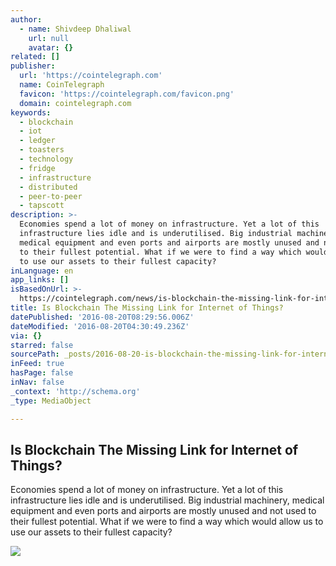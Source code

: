```yaml
---
author:
  - name: Shivdeep Dhaliwal
    url: null
    avatar: {}
related: []
publisher:
  url: 'https://cointelegraph.com'
  name: CoinTelegraph
  favicon: 'https://cointelegraph.com/favicon.png'
  domain: cointelegraph.com
keywords:
  - blockchain
  - iot
  - ledger
  - toasters
  - technology
  - fridge
  - infrastructure
  - distributed
  - peer-to-peer
  - tapscott
description: >-
  Economies spend a lot of money on infrastructure. Yet a lot of this
  infrastructure lies idle and is underutilised. Big industrial machinery,
  medical equipment and even ports and airports are mostly unused and not used
  to their fullest potential. What if we were to find a way which would allow us
  to use our assets to their fullest capacity?
inLanguage: en
app_links: []
isBasedOnUrl: >-
  https://cointelegraph.com/news/is-blockchain-the-missing-link-for-internet-of-things
title: Is Blockchain The Missing Link for Internet of Things?
datePublished: '2016-08-20T08:29:56.006Z'
dateModified: '2016-08-20T04:30:49.236Z'
via: {}
starred: false
sourcePath: _posts/2016-08-20-is-blockchain-the-missing-link-for-internet-of-things.md
inFeed: true
hasPage: false
inNav: false
_context: 'http://schema.org'
_type: MediaObject

---
```

<article style=""><h1>Is Blockchain The Missing Link for Internet of Things?</h1><p>Economies spend a lot of money on infrastructure. Yet a lot of this infrastructure lies idle and is underutilised. Big industrial machinery, medical equipment and even ports and airports are mostly unused and not used to their fullest potential. What if we were to find a way which would allow us to use our assets to their fullest capacity?</p><img src="https://cointelegraph.com/images/725_Ly9jb2ludGVsZWdyYXBoLmNvbS9zdG9yYWdlL3VwbG9hZHMvdmlldy8zYzI1MmU5ZDliNzQyZjA1NzcxNzE0MmE5YWIwODYwMy5qcGc=.jpg" /></article>